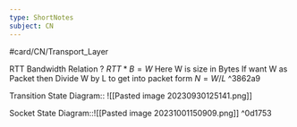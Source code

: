 ```yaml
---
type: ShortNotes
subject: CN
---
```

#card/CN/Transport_Layer 


RTT Bandwidth Relation
?
$RTT* B = W$
Here W is size in Bytes
If want W as Packet then Divide W by L to get into packet form $N=W/L$
^3862a9


Transition State Diagram:: ![[Pasted image 20230930125141.png]] <!--SR:!2023-10-29,1,230-->


Socket State Diagram::![[Pasted image 20231001150909.png]] ^0d1753 <!--SR:!2023-11-01,3,250-->
